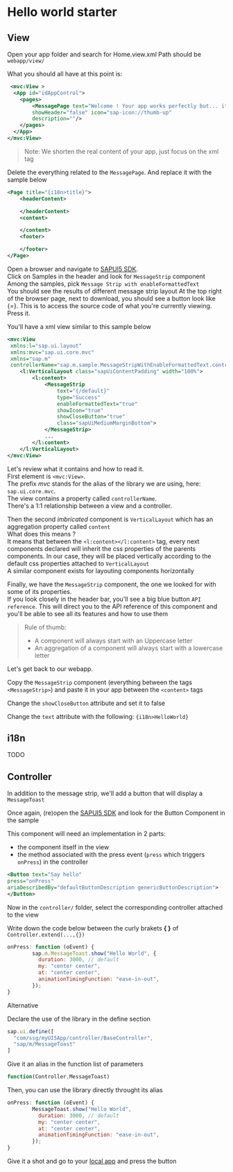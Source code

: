 # Hello world starter

## View

Open your app folder and search for Home.view.xml
Path should be `webapp/view/`

What you should all have at this point is:


```xml
 <mvc:View >
  <App id="idAppControl">
    <pages>
        <MessagePage text="Welcome ! Your app works perfectly but... it is just empty"
        showHeader="false" icon="sap-icon://thumb-up"
        description=""/>
    </pages>
  </App>
</mvc:View>
```

>Note: We shorten the real content of your app, just focus on the xml tag

Delete the everything related to the `MessagePage`.
And replace it with the sample below

```xml
<Page title="{i18n>title}">
    <headerContent>

    </headerContent>
    <content>

    </content>
    <footer>

    </footer>
</Page>
```

Open a browser and navigate to [SAPUI5 SDK].  
Click on Samples in the header and look for `MessageStrip` component  
Among the samples, pick `Message Strip with enableFormattedText`  
You should see the results of different message strip layout
At the top right of the browser page, next to download, you should see a button look like {=}.
This is to access the source code of what you're currently viewing.
Press it.

You'll have a xml view similar to this sample below  

```xml
<mvc:View
 xmlns:l="sap.ui.layout"
 xmlns:mvc="sap.ui.core.mvc"
 xmlns="sap.m"
 controllerName="sap.m.sample.MessageStripWithEnableFormattedText.controller.MessageStripWithEnableFormattedText">
    <l:VerticalLayout class="sapUiContentPadding" width="100%">
        <l:content>
            <MessageStrip
                text="{/default}"
                type="Success"
                enableFormattedText="true"
                showIcon="true"
                showCloseButton="true"
                class="sapUiMediumMarginBottom">
            </MessageStrip>
            ...
        </l:content>
    </l:VerticalLayout>
</mvc:View>
```

Let's review what it contains and how to read it.  
First element is `<mvc:View>`.  
The prefix _mvc_ stands for the alias of the library we are using, here: `sap.ui.core.mvc`.  
The view contains a property called `controllerName`.  
There's a 1:1 relationship between a view and a controller.  

Then the second *imbricated* component is `VerticalLayout` which has an aggregation property called `content`  
What does this means ?  
It means that between the `<l:content></l:content>` tag, every next components declared will inherit the css properties of the parents components. In our case, they will be placed vertically according to the default css properties attached to `VerticalLayout`  
A similar component exists for layouting components horizontally  

Finally, we have the `MessageStrip` component, the one we looked for with some of its properties.  
If you look closely in the header bar, you'll see a big blue button `API reference`. This will direct you to the API reference of this component and you'll be able to see all its features and how to use them  

>Rule of thumb:
>
> - A component will always start with an Uppercase letter
> - An aggregation of a component will always start with a lowercase letter

Let's get back to our webapp.

Copy the `MessageStrip` component (everything between the tags `<MessageStrip>`) and paste it in your app between the `<content>` tags

Change the `showCloseButton` attribute and set it to false

Change the `text` attribute with the following:
`{i18n>HelloWorld}`

## i18n

TODO

## Controller

In addition to the message strip, we'll add a button that will display a `MessageToast`

Once again, (re)open the [SAPUI5 SDK] and look for the Button Component in the sample

This component will need an implementation in 2 parts:

- the component itself in the view
- the method associated with the press event (`press` which triggers `onPress`) in the controller

```xml
<Button text="Say hello"
press="onPress"
ariaDescribedBy="defaultButtonDescription genericButtonDescription">
</Button>
```

Now in the `controller/` folder, select the corresponding controller attached to the view

Write down the code below between the curly brakets **{ }** of `Controller.extend(...,{})`

```js
onPress: function (oEvent) {
        sap.m.MessageToast.show("Hello World", {
          duration: 3000, // default
          my: "center center",
          at: "center center",
          animationTimingFunction: "ease-in-out",
        });
}
```

Alternative

Declare the use of the library in the define section

```js
sap.ui.define([
  "com/ssg/myUI5App/controller/BaseController",
  "sap/m/MessageToast"
]
```

Give it an alias in the function list of parameters

```js
function(Controller,MessageToast)
```

Then, you can use the library directly throught its alias

```js
onPress: function (oEvent) {
        MessageToast.show("Hello World",
          duration: 3000, // default
          my: "center center",
          at: "center center",
          animationTimingFunction: "ease-in-out",
        });
}
```

Give it a shot and go to your [local app](http://localhost:8080/index.html) and press the button

[SAPUI5 SDK]:(https://sapui5.hana.ondemand.com/)

